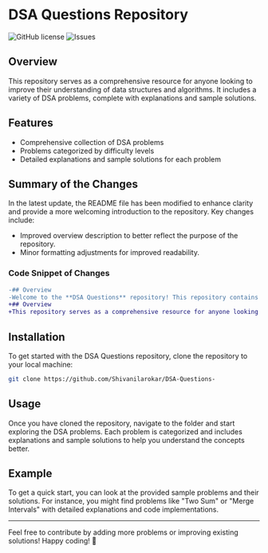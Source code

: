 # DSA Questions Repository

![GitHub license](https://img.shields.io/badge/license-MIT-blue.svg) 
![Issues](https://img.shields.io/github/issues/Shivanilarokar/DSA-Questions-.svg)

## Overview
This repository serves as a comprehensive resource for anyone looking to improve their understanding of data structures and algorithms. It includes a variety of DSA problems, complete with explanations and sample solutions.

## Features
- Comprehensive collection of DSA problems
- Problems categorized by difficulty levels
- Detailed explanations and sample solutions for each problem

## Summary of the Changes
In the latest update, the README file has been modified to enhance clarity and provide a more welcoming introduction to the repository. Key changes include:

- Improved overview description to better reflect the purpose of the repository.
- Minor formatting adjustments for improved readability.

### Code Snippet of Changes
```diff
-## Overview
-Welcome to the **DSA Questions** repository! This repository contains a variety of DSA problems categorized by difficulty level, aimed at helping developers enhance their data structures and algorithms skills.
+## Overview
+This repository serves as a comprehensive resource for anyone looking to improve their understanding of data structures and algorithms. It includes a variety of DSA problems, complete with explanations and sample solutions.
```

## Installation
To get started with the DSA Questions repository, clone the repository to your local machine:

```bash
git clone https://github.com/Shivanilarokar/DSA-Questions-
```

## Usage
Once you have cloned the repository, navigate to the folder and start exploring the DSA problems. Each problem is categorized and includes explanations and sample solutions to help you understand the concepts better.

## Example
To get a quick start, you can look at the provided sample problems and their solutions. For instance, you might find problems like "Two Sum" or "Merge Intervals" with detailed explanations and code implementations.

---

Feel free to contribute by adding more problems or improving existing solutions! Happy coding! 🚀
